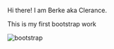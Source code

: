 Hi there! I am Berke aka Clerance.

This is my first bootstrap work

![bootstrap](https://user-images.githubusercontent.com/74209188/142737491-4fa78c7d-f8f9-4d5c-85e2-873750019982.gif)
